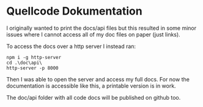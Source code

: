 # Quellcode Dokumentation

I originally wanted to print the docs/api files but this resulted in some minor issues where I cannot access all of my doc files on paper (just links).

To access the docs over a http server I instead ran:
    
    npm i -g http-server
    cd .\doc\api\
    http-server -p 8000

Then I was able to open the server and access my full docs.
For now the documentation is accessible like this, a printable version is in work.

The doc/api folder with all code docs will be published on github too.